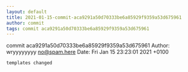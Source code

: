 ```yaml
---
layout: default
title: 2021-01-15-commit-aca9291a50d70333be6a85929f9359a53d675961
author: commit
tags: commit aca9291a50d70333be6a85929f9359a53d675961
---
```


commit aca9291a50d70333be6a85929f9359a53d675961
Author: wryyyyyyyy <no@spam.here>
Date:   Fri Jan 15 23:23:01 2021 +0100

    templates changed
